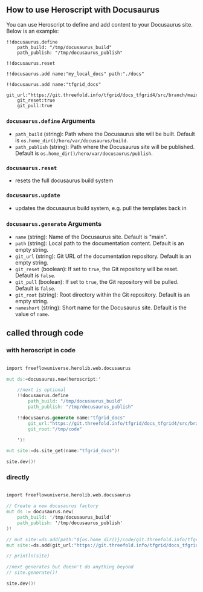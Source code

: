 ## How to use Heroscript with Docusaurus

You can use Heroscript to define and add content to your Docusaurus site. Below is an example:

```heroscript
!!docusaurus.define
	path_build: "/tmp/docusaurus_build"
	path_publish: "/tmp/docusaurus_publish"

!!docusaurus.reset

!!docusaurus.add name:"my_local_docs" path:"./docs"

!!docusaurus.add name:"tfgrid_docs" 
    git_url:"https://git.threefold.info/tfgrid/docs_tfgrid4/src/branch/main/ebooks/tech"
    git_reset:true
    git_pull:true
```

### `docusaurus.define` Arguments

*   `path_build` (string): Path where the Docusaurus site will be built. Default is `os.home_dir()/hero/var/docusaurus/build`.
*   `path_publish` (string): Path where the Docusaurus site will be published. Default is `os.home_dir()/hero/var/docusaurus/publish`.

### `docusaurus.reset` 

* resets the full docusaurus build system

### `docusaurus.update` 

* updates the docusaurus build system, e.g. pull the templates back in


### `docusaurus.generate` Arguments

*   `name` (string): Name of the Docusaurus site. Default is "main".
*   `path` (string): Local path to the documentation content. Default is an empty string.
*   `git_url` (string): Git URL of the documentation repository. Default is an empty string.
*   `git_reset` (boolean): If set to `true`, the Git repository will be reset. Default is `false`.
*   `git_pull` (boolean): If set to `true`, the Git repository will be pulled. Default is `false`.
*   `git_root` (string): Root directory within the Git repository. Default is an empty string.
*   `nameshort` (string): Short name for the Docusaurus site. Default is the value of `name`.

## called through code

### with heroscript in code

```v

import freeflowuniverse.herolib.web.docusaurus

mut ds:=docusaurus.new(heroscript:'

	//next is optional
	!!docusaurus.define
		path_build: "/tmp/docusaurus_build"
		path_publish: "/tmp/docusaurus_publish"

	!!docusaurus.generate name:"tfgrid_docs" 
		git_url:"https://git.threefold.info/tfgrid/docs_tfgrid4/src/branch/main/ebooks/tech"
		git_root:"/tmp/code"

	')!

mut site:=ds.site_get(name:"tfgrid_docs")!

site.dev()!

```

### directly

```v

import freeflowuniverse.herolib.web.docusaurus

// Create a new docusaurus factory
mut ds := docusaurus.new(
	path_build: '/tmp/docusaurus_build'
	path_publish: '/tmp/docusaurus_publish'
)!

// mut site:=ds.add(path:"${os.home_dir()}/code/git.threefold.info/tfgrid/docs_tfgrid4/ebooks/tech",name:"atest")!
mut site:=ds.add(git_url:"https://git.threefold.info/tfgrid/docs_tfgrid4/src/branch/main/ebooks/tech",name:"atest")!

// println(site)

//next generates but doesn't do anything beyond
// site.generate()!

site.dev()!

```